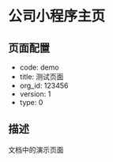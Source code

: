# 公司小程序主页

## 页面配置

- code:       demo
- title:      测试页面
- org_id:     123456
- version:    1
- type:       0

## 描述

文档中的演示页面